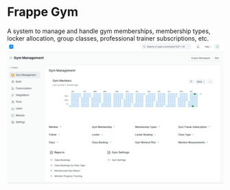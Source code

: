 # Frappe Gym
A system to manage and handle gym memberships, membership types, locker allocation, group classes, professional trainer subscriptions, etc.
![name-of-you-image](https://github.com/Omar25Muhammad/frappe_gym/blob/master/WhatsApp%20Image%202022-12-18%20at%203.07.17%20AM.jpeg)
